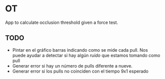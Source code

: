 # OT

App to calculate occlusion threshold given a force test.

## TODO

- Pintar en el gráfico barras indicando como se mide cada pull. Nos puede ayudar a detectar si hay algún _ruido_ que estamos tomando como pull
- Generar error si hay un número de pulls diferente a nueve.
- Generar error si los pulls no coinciden con el tiempo 9x1 esperado
